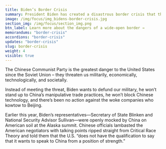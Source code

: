 ```yaml
---
title: Biden’s Border Crisis
summary: President Biden has created a disastrous border crisis that threatens the security of Americans, and it’s only getting worse. Thousands of Americans are dying because of the humanitarian, drug, and crime crises at the U.S./Mexico border. Yet, the Biden administration continues to defend their dangerous policies.
image: /img/focus/img_bidens-border-crisis.jpg
section_img: /img/focus/section_img.png
btn_label: Learn more about the dangers of a wide-open border →
memorandums: "border-crisis"
accordions: "border-crisis"
updates: "border-crisis"
slug: border-crisis
weight: 4
visible: true
---
```



The Chinese Communist Party is the greatest danger to the United States since the Soviet Union – they threaten us militarily, economically, technologically, and societally.

Instead of meeting the threat, Biden wants to defund our military, he won’t stand up to China’s manipulative trade practices, he won’t block Chinese technology, and there’s been no action against the woke companies who kowtow to Beijing.

Earlier this year, Biden’s representatives—Secretary of State Blinken and National Security Advisor Sullivan—were openly mocked by China on American soil at the Alaska summit. Chinese officials lambasted the American negotiators with talking points ripped straight from Critical Race Theory and told them that the U.S. “does not have the qualification to say that it wants to speak to China from a position of strength.”